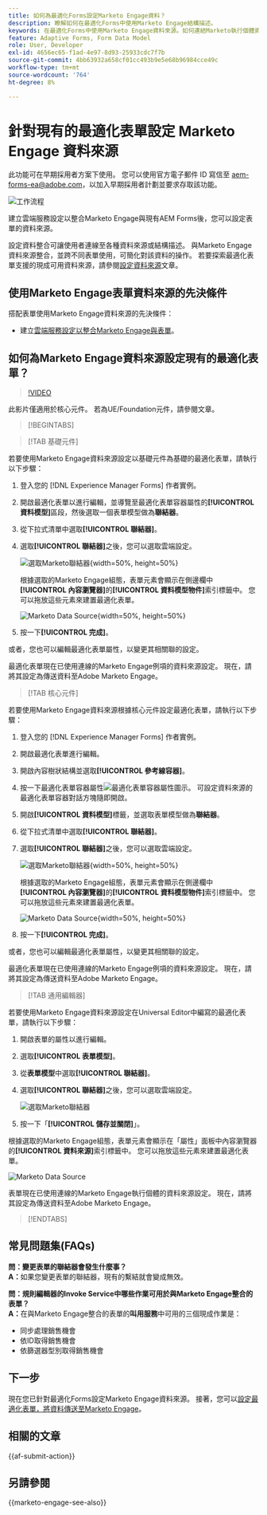 ```yaml
---
title: 如何為最適化Forms設定Marketo Engage資料？
description: 瞭解如何在最適化Forms中使用Marketo Engage結構描述。
keywords: 在最適化Forms中使用Marketo Engage資料來源。如何連結Marketo執行個體資料來源與表單？，將表單連線至Marketo。
feature: Adaptive Forms, Form Data Model
role: User, Developer
exl-id: 4656ec65-f1ad-4e97-8d93-25933cdc7f7b
source-git-commit: 4bb63932a658cf01cc493b9e5e68b96984cce49c
workflow-type: tm+mt
source-wordcount: '764'
ht-degree: 8%

---
```


# 針對現有的最適化表單設定 Marketo Engage 資料來源

<span class="preview">此功能可在早期採用者方案下使用。 您可以使用官方電子郵件 ID 寫信至 aem-forms-ea@adobe.com，以加入早期採用者計劃並要求存取該功能。</span>

![工作流程](/help/forms/assets/workflow-marketo-2.png)

建立雲端服務設定以整合Marketo Engage與現有AEM Forms後，您可以設定表單的資料來源。

設定資料整合可讓使用者連線至各種資料來源或結構描述。 與Marketo Engage資料來源整合，並跨不同表單使用，可簡化對該資料的操作。 若要探索最適化表單支援的現成可用資料來源，請參閱[設定資料來源](/help/forms/configure-data-sources.md)文章。

## 使用Marketo Engage表單資料來源的先決條件

搭配表單使用Marketo Engage資料來源的先決條件：

* 建立[雲端服務設定以整合Marketo Engage與表單](/help/forms/integrate-form-to-marketo-engage.md)。

## 如何為Marketo Engage資料來源設定現有的最適化表單？

>[!VIDEO](https://video.tv.adobe.com/v/3442871/marketo-aem-forms-aem-marketo-engage)

<span>此影片僅適用於核心元件。 若為UE/Foundation元件，請參閱文章。</span>

>[!BEGINTABS]

>[!TAB 基礎元件]

若要使用Marketo Engage資料來源設定以基礎元件為基礎的最適化表單，請執行以下步驟：

1. 登入您的 [!DNL Experience Manager Forms] 作者實例。
1. 開啟最適化表單以進行編輯，並導覽至最適化表單容器屬性的&#x200B;**[!UICONTROL 資料模型]**&#x200B;區段，然後選取一個表單模型做為&#x200B;**聯結器**。
1. 從下拉式清單中選取&#x200B;**[!UICONTROL 聯結器]**。
1. 選取&#x200B;**[!UICONTROL 聯結器]**&#x200B;之後，您可以選取雲端設定。

   ![選取Marketo聯結器](/help/forms/assets/select-marketo-connector-af1.png){width=50%, height=50%}

   根據選取的Marketo Engage組態，表單元素會顯示在側邊欄中&#x200B;**[!UICONTROL 內容瀏覽器]**&#x200B;的&#x200B;**[!UICONTROL 資料模型物件]**&#x200B;索引標籤中。 您可以拖放這些元素來建置最適化表單。

   ![Marketo Data Source](/help/forms/assets/marketo-engage-data-source-af1.png){width=50%, height=50%}

1. 按一下&#x200B;**[!UICONTROL 完成]**。

或者，您也可以編輯最適化表單屬性，以變更其相關聯的設定。

最適化表單現在已使用連線的Marketo Engage例項的資料來源設定。 現在，請將其設定為傳送資料至Adobe Marketo Engage。

>[!TAB 核心元件]

若要使用Marketo Engage資料來源根據核心元件設定最適化表單，請執行以下步驟：

1. 登入您的 [!DNL Experience Manager Forms] 作者實例。

1. 開啟最適化表單進行編輯。
1. 開啟內容樹狀結構並選取&#x200B;**[!UICONTROL 參考線容器]**。
1. 按一下最適化表單容器屬性![最適化表單容器屬性](/help/forms/assets/configure-icon.svg)圖示。 可設定資料來源的最適化表單容器對話方塊隨即開啟。
1. 開啟&#x200B;**[!UICONTROL 資料模型]**&#x200B;標籤，並選取表單模型做為&#x200B;**聯結器**。
1. 從下拉式清單中選取&#x200B;**[!UICONTROL 聯結器]**。

1. 選取&#x200B;**[!UICONTROL 聯結器]**&#x200B;之後，您可以選取雲端設定。

   ![選取Marketo聯結器](/help/forms/assets/select-marketo-connector.png){width=50%, height=50%}

   根據選取的Marketo Engage組態，表單元素會顯示在側邊欄中&#x200B;**[!UICONTROL 內容瀏覽器]**&#x200B;的&#x200B;**[!UICONTROL 資料模型物件]**&#x200B;索引標籤中。 您可以拖放這些元素來建置最適化表單。

   ![Marketo Data Source](/help/forms/assets/marketo-engage-data-source.png){width=50%, height=50%}

1. 按一下&#x200B;**[!UICONTROL 完成]**。

或者，您也可以編輯最適化表單屬性，以變更其相關聯的設定。

最適化表單現在已使用連線的Marketo Engage例項的資料來源設定。 現在，請將其設定為傳送資料至Adobe Marketo Engage。

>[!TAB 通用編輯器]

若要使用Marketo Engage資料來源設定在Universal Editor中編寫的最適化表單，請執行以下步驟：

1. 開啟表單的屬性以進行編輯。
1. 選取&#x200B;**[!UICONTROL 表單模型]**。
1. 從&#x200B;**表單模型**&#x200B;中選取&#x200B;**[!UICONTROL 聯結器]**。
1. 選取&#x200B;**[!UICONTROL 聯結器]**&#x200B;之後，您可以選取雲端設定。

   ![選取Marketo聯結器](/help/forms/assets/select-marketo-connector-ue.png)

1. 按一下「**[!UICONTROL 儲存並關閉]**」。

根據選取的Marketo Engage組態，表單元素會顯示在「屬性」面板中內容瀏覽器的&#x200B;**[!UICONTROL 資料來源]**&#x200B;索引標籤中。 您可以拖放這些元素來建置最適化表單。

![Marketo Data Source](/help/forms/assets/marketo-engage-data-source-ue.png)

表單現在已使用連線的Marketo Engage執行個體的資料來源設定。 現在，請將其設定為傳送資料至Adobe Marketo Engage。

>[!ENDTABS]

## 常見問題集(FAQs)

**問：變更表單的聯結器會發生什麼事？**\
**A：**&#x200B;如果您變更表單的聯結器，現有的繫結就會變成無效。

**問：規則編輯器的Invoke Service中哪些作業可用於與Marketo Engage整合的表單？**\
**A：**&#x200B;在與Marketo Engage整合的表單的&#x200B;**叫用服務**&#x200B;中可用的三個現成作業是：
* 同步處理銷售機會
* 依ID取得銷售機會
* 依篩選器型別取得銷售機會

## 下一步

現在您已針對最適化Forms設定Marketo Engage資料來源。 接著，您可以[設定最適化表單，將資料傳送至Marketo Engage](/help/forms/submit-adaptive-form-to-marketo-engage.md)。

## 相關的文章

{{af-submit-action}}

## 另請參閱

{{marketo-engage-see-also}}
